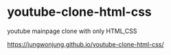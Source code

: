 # youtube-clone-html-css
youtube mainpage clone with only HTML,CSS

https://jungwonjung.github.io/youtube-clone-html-css/
